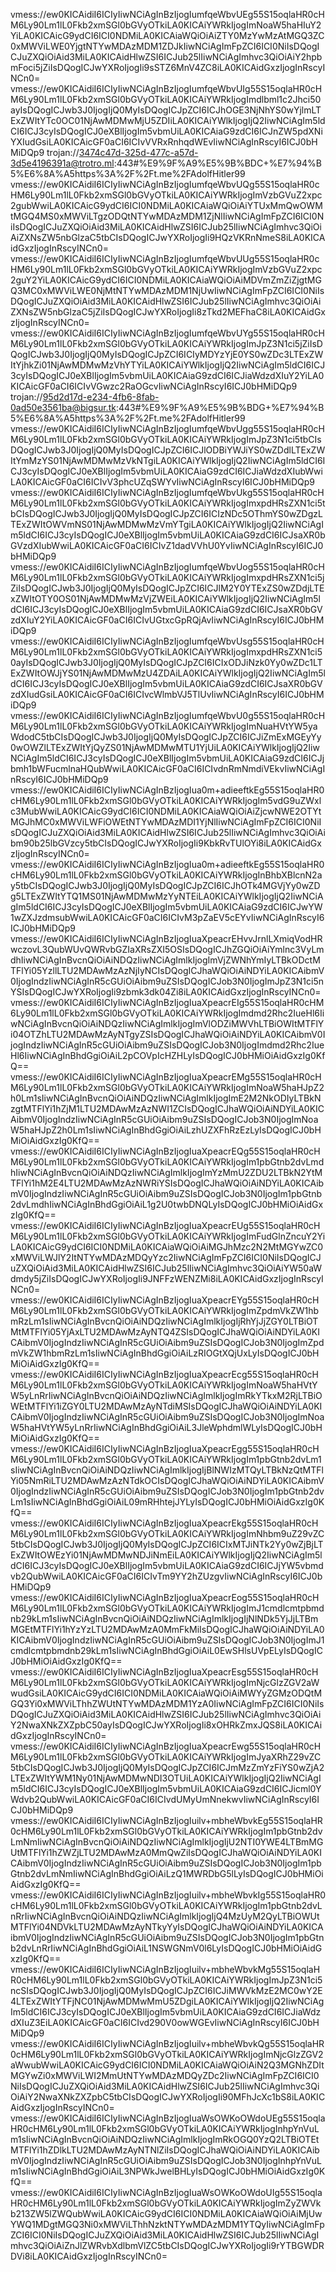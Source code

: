 vmess://ew0KICAidiI6ICIyIiwNCiAgInBzIjogIumfqeWbvUEg55S15oqlaHR0cHM6Ly90Lm1lL0Fkb2xmSGl0bGVyOTkiLA0KICAiYWRkIjogImNoaW5haHIuY2YiLA0KICAicG9ydCI6ICI0NDMiLA0KICAiaWQiOiAiZTY0MzYwMzAtMGQ3ZC0xMWViLWE0YjgtNTYwMDAzMDM1ZDJkIiwNCiAgImFpZCI6ICI0NiIsDQogICJuZXQiOiAid3MiLA0KICAidHlwZSI6ICJub25lIiwNCiAgImhvc3QiOiAiY2hpbmFoci5jZiIsDQogICJwYXRoIjogIi9sSTZ6MnV4ZC8iLA0KICAidGxzIjogInRscyINCn0=
vmess://ew0KICAidiI6ICIyIiwNCiAgInBzIjogIumfqeWbvUIg55S15oqlaHR0cHM6Ly90Lm1lL0Fkb2xmSGl0bGVyOTkiLA0KICAiYWRkIjogImdlbml1c2Jhci50ayIsDQogICJwb3J0IjogIjQ0MyIsDQogICJpZCI6ICJhOGE3NjNhYS0wYjlmLTExZWItYTc0OC01NjAwMDMwMjU5ZDIiLA0KICAiYWlkIjogIjQ2IiwNCiAgIm5ldCI6ICJ3cyIsDQogICJ0eXBlIjogIm5vbmUiLA0KICAiaG9zdCI6ICJnZW5pdXNiYXIudGsiLA0KICAicGF0aCI6ICIvVVRxRnhqdWEvIiwNCiAgInRscyI6ICJ0bHMiDQp9
trojan://3474c47d-325d-477c-a57d-3d5e4196391a@trotro.ml:443#%E9%9F%A9%E5%9B%BDC+%E7%94%B5%E6%8A%A5https%3A%2F%2Ft.me%2FAdolfHitler99
vmess://ew0KICAidiI6ICIyIiwNCiAgInBzIjogIumfqeWbvUQg55S15oqlaHR0cHM6Ly90Lm1lL0Fkb2xmSGl0bGVyOTkiLA0KICAiYWRkIjogImVzbGVuZ2xpc2gubWwiLA0KICAicG9ydCI6ICI0NDMiLA0KICAiaWQiOiAiYTUxMmQwOWMtMGQ4MS0xMWViLTgzODQtNTYwMDAzMDM1ZjNlIiwNCiAgImFpZCI6ICI0NiIsDQogICJuZXQiOiAid3MiLA0KICAidHlwZSI6ICJub25lIiwNCiAgImhvc3QiOiAiZXNsZW5nbGlzaC5tbCIsDQogICJwYXRoIjogIi9HQzVKRnNmeS8iLA0KICAidGxzIjogInRscyINCn0=
vmess://ew0KICAidiI6ICIyIiwNCiAgInBzIjogIumfqeWbvUUg55S15oqlaHR0cHM6Ly90Lm1lL0Fkb2xmSGl0bGVyOTkiLA0KICAiYWRkIjogImVzbGVuZ2xpc2guY2YiLA0KICAicG9ydCI6ICI0NDMiLA0KICAiaWQiOiAiMDVmZmZiZjgtMGQ3MC0xMWViLWE0NjMtNTYwMDAzMDM1NjUwIiwNCiAgImFpZCI6ICI0NiIsDQogICJuZXQiOiAid3MiLA0KICAidHlwZSI6ICJub25lIiwNCiAgImhvc3QiOiAiZXNsZW5nbGlzaC5jZiIsDQogICJwYXRoIjogIi8zTkd2MEFhaC8iLA0KICAidGxzIjogInRscyINCn0=
vmess://ew0KICAidiI6ICIyIiwNCiAgInBzIjogIumfqeWbvUYg55S15oqlaHR0cHM6Ly90Lm1lL0Fkb2xmSGl0bGVyOTkiLA0KICAiYWRkIjogImJpZ3N1ci5jZiIsDQogICJwb3J0IjogIjQ0MyIsDQogICJpZCI6ICIyMDYzYjE0YS0wZDc3LTExZWItYjhkZi01NjAwMDMwMzVhYTYiLA0KICAiYWlkIjogIjQ2IiwNCiAgIm5ldCI6ICJ3cyIsDQogICJ0eXBlIjogIm5vbmUiLA0KICAiaG9zdCI6ICJiaWdzdXIuY2YiLA0KICAicGF0aCI6ICIvVGwzc2RaOGcvIiwNCiAgInRscyI6ICJ0bHMiDQp9
trojan://95d2d17d-e234-4fb6-8fab-0ad50e3561ba@bigsur.tk:443#%E9%9F%A9%E5%9B%BDG+%E7%94%B5%E6%8A%A5https%3A%2F%2Ft.me%2FAdolfHitler99
vmess://ew0KICAidiI6ICIyIiwNCiAgInBzIjogIumfqeWbvUgg55S15oqlaHR0cHM6Ly90Lm1lL0Fkb2xmSGl0bGVyOTkiLA0KICAiYWRkIjogImJpZ3N1ci5tbCIsDQogICJwb3J0IjogIjQ0MyIsDQogICJpZCI6ICJlODBiYWJiYS0wZDdlLTExZWItYmMzYS01NjAwMDMwMzVkNTgiLA0KICAiYWlkIjogIjQ2IiwNCiAgIm5ldCI6ICJ3cyIsDQogICJ0eXBlIjogIm5vbmUiLA0KICAiaG9zdCI6ICJiaWdzdXIubWwiLA0KICAicGF0aCI6ICIvV3phcUZqSWYvIiwNCiAgInRscyI6ICJ0bHMiDQp9
vmess://ew0KICAidiI6ICIyIiwNCiAgInBzIjogIumfqeWbvUkg55S15oqlaHR0cHM6Ly90Lm1lL0Fkb2xmSGl0bGVyOTkiLA0KICAiYWRkIjogImxpdHRsZXN1ci5tbCIsDQogICJwb3J0IjogIjQ0MyIsDQogICJpZCI6ICIzNDc5OThmYS0wZDgzLTExZWItOWVmNS01NjAwMDMwMzVmYTgiLA0KICAiYWlkIjogIjQ2IiwNCiAgIm5ldCI6ICJ3cyIsDQogICJ0eXBlIjogIm5vbmUiLA0KICAiaG9zdCI6ICJsaXR0bGVzdXIubWwiLA0KICAicGF0aCI6ICIvZ1dadVVhU0YvIiwNCiAgInRscyI6ICJ0bHMiDQp9
vmess://ew0KICAidiI6ICIyIiwNCiAgInBzIjogIumfqeWbvUog55S15oqlaHR0cHM6Ly90Lm1lL0Fkb2xmSGl0bGVyOTkiLA0KICAiYWRkIjogImxpdHRsZXN1ci5jZiIsDQogICJwb3J0IjogIjQ0MyIsDQogICJpZCI6ICJlM2Y0YTExZS0wZDdjLTExZWItOTY0OS01NjAwMDMwMzVjZWEiLA0KICAiYWlkIjogIjQ2IiwNCiAgIm5ldCI6ICJ3cyIsDQogICJ0eXBlIjogIm5vbmUiLA0KICAiaG9zdCI6ICJsaXR0bGVzdXIuY2YiLA0KICAicGF0aCI6ICIvUGtxcGpRQjAvIiwNCiAgInRscyI6ICJ0bHMiDQp9
vmess://ew0KICAidiI6ICIyIiwNCiAgInBzIjogIumfqeWbvUsg55S15oqlaHR0cHM6Ly90Lm1lL0Fkb2xmSGl0bGVyOTkiLA0KICAiYWRkIjogImxpdHRsZXN1ci50ayIsDQogICJwb3J0IjogIjQ0MyIsDQogICJpZCI6ICIxODJiNzk0Yy0wZDc1LTExZWItOWJjYS01NjAwMDMwMzU4ZDAiLA0KICAiYWlkIjogIjQ2IiwNCiAgIm5ldCI6ICJ3cyIsDQogICJ0eXBlIjogIm5vbmUiLA0KICAiaG9zdCI6ICJsaXR0bGVzdXIudGsiLA0KICAicGF0aCI6ICIvcWlmbVJ5TlUvIiwNCiAgInRscyI6ICJ0bHMiDQp9
vmess://ew0KICAidiI6ICIyIiwNCiAgInBzIjogIumfqeWbvU0g55S15oqlaHR0cHM6Ly90Lm1lL0Fkb2xmSGl0bGVyOTkiLA0KICAiYWRkIjogImNuaHVtYW5yaWdodC5tbCIsDQogICJwb3J0IjogIjQ0MyIsDQogICJpZCI6ICJiZmExMGEyYy0wOWZlLTExZWItYjQyZS01NjAwMDMwMTU1YjUiLA0KICAiYWlkIjogIjQ2IiwNCiAgIm5ldCI6ICJ3cyIsDQogICJ0eXBlIjogIm5vbmUiLA0KICAiaG9zdCI6ICJjbmh1bWFucmlnaHQubWwiLA0KICAicGF0aCI6ICIvdnRmNmdiVEkvIiwNCiAgInRscyI6ICJ0bHMiDQp9
vmess://ew0KICAidiI6ICIyIiwNCiAgInBzIjogIua0m+adieeftkEg55S15oqlaHR0cHM6Ly90Lm1lL0Fkb2xmSGl0bGVyOTkiLA0KICAiYWRkIjogIm5vdG9uZWxlc3MubWwiLA0KICAicG9ydCI6ICI0NDMiLA0KICAiaWQiOiAiZjcwNWE2OTYtMGJhMC0xMWViLWFiOWEtNTYwMDAzMDI1YjNlIiwNCiAgImFpZCI6ICI0NiIsDQogICJuZXQiOiAid3MiLA0KICAidHlwZSI6ICJub25lIiwNCiAgImhvc3QiOiAibm90b25lbGVzcy5tbCIsDQogICJwYXRoIjogIi9KbkRvTUlOYi8iLA0KICAidGxzIjogInRscyINCn0=
vmess://ew0KICAidiI6ICIyIiwNCiAgInBzIjogIua0m+adieeftkEg55S15oqlaHR0cHM6Ly90Lm1lL0Fkb2xmSGl0bGVyOTkiLA0KICAiYWRkIjogInBhbXBlcnN2ay5tbCIsDQogICJwb3J0IjogIjQ0MyIsDQogICJpZCI6ICJhOTk4MGVjYy0wZDg5LTExZWItYTQ1MS01NjAwMDMwMzYyNTEiLA0KICAiYWlkIjogIjQ2IiwNCiAgIm5ldCI6ICJ3cyIsDQogICJ0eXBlIjogIm5vbmUiLA0KICAiaG9zdCI6ICJwYW1wZXJzdmsubWwiLA0KICAicGF0aCI6ICIvM3pZaEV5cEYvIiwNCiAgInRscyI6ICJ0bHMiDQp9
vmess://ew0KICAidiI6ICIyIiwNCiAgInBzIjogIuaXpeacrEHvvJrnlLXmiqVodHRwczovL3QubWUvQWRvbGZIaXRsZXI5OSIsDQogICJhZGQiOiAiYmlnc3VyLmdhIiwNCiAgInBvcnQiOiAiNDQzIiwNCiAgImlkIjogImVjZWNhYmIyLTBkODctMTFlYi05YzllLTU2MDAwMzAzNjIyNCIsDQogICJhaWQiOiAiNDYiLA0KICAibmV0IjogIndzIiwNCiAgInR5cGUiOiAibm9uZSIsDQogICJob3N0IjogImJpZ3N1ci5nYSIsDQogICJwYXRoIjogIi9zbmk3dk04Zi8iLA0KICAidGxzIjogInRscyINCn0=
vmess://ew0KICAidiI6ICIyIiwNCiAgInBzIjogIuaXpeacrEIg55S15oqlaHR0cHM6Ly90Lm1lL0Fkb2xmSGl0bGVyOTkiLA0KICAiYWRkIjogImdmd2Rhc2IueHl6IiwNCiAgInBvcnQiOiAiNDQzIiwNCiAgImlkIjogImVlODZiMWVhLTBiOWItMTFlYi04OTZhLTU2MDAwMzAyNTgyZSIsDQogICJhaWQiOiAiNDYiLA0KICAibmV0IjogIndzIiwNCiAgInR5cGUiOiAibm9uZSIsDQogICJob3N0IjogImdmd2Rhc2IueHl6IiwNCiAgInBhdGgiOiAiL2pCOVpIcHZHLyIsDQogICJ0bHMiOiAidGxzIg0KfQ==
vmess://ew0KICAidiI6ICIyIiwNCiAgInBzIjogIuaXpeacrEMg55S15oqlaHR0cHM6Ly90Lm1lL0Fkb2xmSGl0bGVyOTkiLA0KICAiYWRkIjogImNoaW5haHJpZ2h0Lm1sIiwNCiAgInBvcnQiOiAiNDQzIiwNCiAgImlkIjogImE2M2NkODIyLTBkNzgtMTFlYi1hZjM1LTU2MDAwMzAzNWI1ZCIsDQogICJhaWQiOiAiNDYiLA0KICAibmV0IjogIndzIiwNCiAgInR5cGUiOiAibm9uZSIsDQogICJob3N0IjogImNoaW5haHJpZ2h0Lm1sIiwNCiAgInBhdGgiOiAiLzhUZXFhRzEzLyIsDQogICJ0bHMiOiAidGxzIg0KfQ==
vmess://ew0KICAidiI6ICIyIiwNCiAgInBzIjogIuaXpeacrEQg55S15oqlaHR0cHM6Ly90Lm1lL0Fkb2xmSGl0bGVyOTkiLA0KICAiYWRkIjogIm1pbGtnb2dvLmdhIiwNCiAgInBvcnQiOiAiNDQzIiwNCiAgImlkIjogImYzMmU2ZDU2LTBkN2YtMTFlYi1hM2E4LTU2MDAwMzAzNWRiYSIsDQogICJhaWQiOiAiNDYiLA0KICAibmV0IjogIndzIiwNCiAgInR5cGUiOiAibm9uZSIsDQogICJob3N0IjogIm1pbGtnb2dvLmdhIiwNCiAgInBhdGgiOiAiL1g2U0twbDNQLyIsDQogICJ0bHMiOiAidGxzIg0KfQ==
vmess://ew0KICAidiI6ICIyIiwNCiAgInBzIjogIuaXpeacrEUg55S15oqlaHR0cHM6Ly90Lm1lL0Fkb2xmSGl0bGVyOTkiLA0KICAiYWRkIjogImFudGlnZncuY2YiLA0KICAicG9ydCI6ICI0NDMiLA0KICAiaWQiOiAiMGJhMzc2N2MtMGYwZC0xMWViLWJlY2ItNTYwMDAzMDQyYzc2IiwNCiAgImFpZCI6ICI0NiIsDQogICJuZXQiOiAid3MiLA0KICAidHlwZSI6ICJub25lIiwNCiAgImhvc3QiOiAiYW50aWdmdy5jZiIsDQogICJwYXRoIjogIi9JNFFzWENZMi8iLA0KICAidGxzIjogInRscyINCn0=
vmess://ew0KICAidiI6ICIyIiwNCiAgInBzIjogIuaXpeacrEYg55S15oqlaHR0cHM6Ly90Lm1lL0Fkb2xmSGl0bGVyOTkiLA0KICAiYWRkIjogImZpdmVkZW1hbmRzLm1sIiwNCiAgInBvcnQiOiAiNDQzIiwNCiAgImlkIjogIjRhYjJjZGY0LTBiOTMtMTFlYi05YjAxLTU2MDAwMzAyNTQ4ZSIsDQogICJhaWQiOiAiNDYiLA0KICAibmV0IjogIndzIiwNCiAgInR5cGUiOiAibm9uZSIsDQogICJob3N0IjogImZpdmVkZW1hbmRzLm1sIiwNCiAgInBhdGgiOiAiLzRIOGtXQjUxLyIsDQogICJ0bHMiOiAidGxzIg0KfQ==
vmess://ew0KICAidiI6ICIyIiwNCiAgInBzIjogIuaXpeacrEcg55S15oqlaHR0cHM6Ly90Lm1lL0Fkb2xmSGl0bGVyOTkiLA0KICAiYWRkIjogImNoaW5haHVtYW5yLnRrIiwNCiAgInBvcnQiOiAiNDQzIiwNCiAgImlkIjogImRkYTkxM2RjLTBiOWEtMTFlYi1iZGY0LTU2MDAwMzAyNTdiMSIsDQogICJhaWQiOiAiNDYiLA0KICAibmV0IjogIndzIiwNCiAgInR5cGUiOiAibm9uZSIsDQogICJob3N0IjogImNoaW5haHVtYW5yLnRrIiwNCiAgInBhdGgiOiAiL3JleWphdmlWLyIsDQogICJ0bHMiOiAidGxzIg0KfQ==
vmess://ew0KICAidiI6ICIyIiwNCiAgInBzIjogIuaXpeacrEgg55S15oqlaHR0cHM6Ly90Lm1lL0Fkb2xmSGl0bGVyOTkiLA0KICAiYWRkIjogIm1pbGtnb2dvLm1sIiwNCiAgInBvcnQiOiAiNDQzIiwNCiAgImlkIjogIjBlNWIzMTQyLTBkNzQtMTFlYi05NmRiLTU2MDAwMzAzNTdkOCIsDQogICJhaWQiOiAiNDYiLA0KICAibmV0IjogIndzIiwNCiAgInR5cGUiOiAibm9uZSIsDQogICJob3N0IjogIm1pbGtnb2dvLm1sIiwNCiAgInBhdGgiOiAiL09mRHhtejJYLyIsDQogICJ0bHMiOiAidGxzIg0KfQ==
vmess://ew0KICAidiI6ICIyIiwNCiAgInBzIjogIuaXpeacrEkg55S15oqlaHR0cHM6Ly90Lm1lL0Fkb2xmSGl0bGVyOTkiLA0KICAiYWRkIjogImNhbm9uZ29vZC5tbCIsDQogICJwb3J0IjogIjQ0MyIsDQogICJpZCI6ICIxMTJiNTk2Yy0wZjBjLTExZWItOWEzYi01NjAwMDMwNDJiNmEiLA0KICAiYWlkIjogIjQ2IiwNCiAgIm5ldCI6ICJ3cyIsDQogICJ0eXBlIjogIm5vbmUiLA0KICAiaG9zdCI6ICJjYW5vbmdvb2QubWwiLA0KICAicGF0aCI6ICIvTm9YY2hZUzgvIiwNCiAgInRscyI6ICJ0bHMiDQp9
vmess://ew0KICAidiI6ICIyIiwNCiAgInBzIjogIuaXpeacrEog55S15oqlaHR0cHM6Ly90Lm1lL0Fkb2xmSGl0bGVyOTkiLA0KICAiYWRkIjogImJ1cmdlcmtpbmdnb29kLm1sIiwNCiAgInBvcnQiOiAiNDQzIiwNCiAgImlkIjogIjNlNDk5YjJjLTBmMGEtMTFlYi1hYzYzLTU2MDAwMzA0MmFkMiIsDQogICJhaWQiOiAiNDYiLA0KICAibmV0IjogIndzIiwNCiAgInR5cGUiOiAibm9uZSIsDQogICJob3N0IjogImJ1cmdlcmtpbmdnb29kLm1sIiwNCiAgInBhdGgiOiAiL0EwSHlsUVpELyIsDQogICJ0bHMiOiAidGxzIg0KfQ==
vmess://ew0KICAidiI6ICIyIiwNCiAgInBzIjogIuaXpeacrEsg55S15oqlaHR0cHM6Ly90Lm1lL0Fkb2xmSGl0bGVyOTkiLA0KICAiYWRkIjogImNjcGlzZGV2aWwudGsiLA0KICAicG9ydCI6ICI0NDMiLA0KICAiaWQiOiAiMWYyZGMzODQtMGQ3Yi0xMWViLThhZWUtNTYwMDAzMDM1YzA0IiwNCiAgImFpZCI6ICI0NiIsDQogICJuZXQiOiAid3MiLA0KICAidHlwZSI6ICJub25lIiwNCiAgImhvc3QiOiAiY2NwaXNkZXZpbC50ayIsDQogICJwYXRoIjogIi8xOHRkZmxJQS8iLA0KICAidGxzIjogInRscyINCn0=
vmess://ew0KICAidiI6ICIyIiwNCiAgInBzIjogIuaXpeacrEwg55S15oqlaHR0cHM6Ly90Lm1lL0Fkb2xmSGl0bGVyOTkiLA0KICAiYWRkIjogImJyaXRhZ29vZC5tbCIsDQogICJwb3J0IjogIjQ0MyIsDQogICJpZCI6ICJmMzZmYzFiYS0wZjA2LTExZWItYWM1Ny01NjAwMDMwNDI3OTUiLA0KICAiYWlkIjogIjQ2IiwNCiAgIm5ldCI6ICJ3cyIsDQogICJ0eXBlIjogIm5vbmUiLA0KICAiaG9zdCI6ICJicml0YWdvb2QubWwiLA0KICAicGF0aCI6ICIvdUMyUmNnekwvIiwNCiAgInRscyI6ICJ0bHMiDQp9
vmess://ew0KICAidiI6ICIyIiwNCiAgInBzIjogIuilv+mbheWbvkEg55S15oqlaHR0cHM6Ly90Lm1lL0Fkb2xmSGl0bGVyOTkiLA0KICAiYWRkIjogIm1pbGtnb2dvLmNmIiwNCiAgInBvcnQiOiAiNDQzIiwNCiAgImlkIjogIjU2NTI0YWE4LTBmMGUtMTFlYi1hZWZjLTU2MDAwMzA0MmQwZiIsDQogICJhaWQiOiAiNDYiLA0KICAibmV0IjogIndzIiwNCiAgInR5cGUiOiAibm9uZSIsDQogICJob3N0IjogIm1pbGtnb2dvLmNmIiwNCiAgInBhdGgiOiAiLzQ1MWRDbG5lLyIsDQogICJ0bHMiOiAidGxzIg0KfQ==
vmess://ew0KICAidiI6ICIyIiwNCiAgInBzIjogIuilv+mbheWbvkIg55S15oqlaHR0cHM6Ly90Lm1lL0Fkb2xmSGl0bGVyOTkiLA0KICAiYWRkIjogIm1pbGtnb2dvLnRrIiwNCiAgInBvcnQiOiAiNDQzIiwNCiAgImlkIjogIjQ4MzUyM2QyLTBiOWUtMTFlYi04NDVkLTU2MDAwMzAyNTkyYyIsDQogICJhaWQiOiAiNDYiLA0KICAibmV0IjogIndzIiwNCiAgInR5cGUiOiAibm9uZSIsDQogICJob3N0IjogIm1pbGtnb2dvLnRrIiwNCiAgInBhdGgiOiAiL1NSWGNmV0l6LyIsDQogICJ0bHMiOiAidGxzIg0KfQ==
vmess://ew0KICAidiI6ICIyIiwNCiAgInBzIjogIuilv+mbheWbvkMg55S15oqlaHR0cHM6Ly90Lm1lL0Fkb2xmSGl0bGVyOTkiLA0KICAiYWRkIjogImJpZ3N1ci5ncSIsDQogICJwb3J0IjogIjQ0MyIsDQogICJpZCI6ICJiMWVkMzE2MC0wY2E4LTExZWItYTFjNC01NjAwMDMwMmU5ZDgiLA0KICAiYWlkIjogIjQ2IiwNCiAgIm5ldCI6ICJ3cyIsDQogICJ0eXBlIjogIm5vbmUiLA0KICAiaG9zdCI6ICJiaWdzdXIuZ3EiLA0KICAicGF0aCI6ICIvd290V0owWGEvIiwNCiAgInRscyI6ICJ0bHMiDQp9
vmess://ew0KICAidiI6ICIyIiwNCiAgInBzIjogIuilv+mbheWbvkQg55S15oqlaHR0cHM6Ly90Lm1lL0Fkb2xmSGl0bGVyOTkiLA0KICAiYWRkIjogImNjcGlzZGV2aWwubWwiLA0KICAicG9ydCI6ICI0NDMiLA0KICAiaWQiOiAiN2Q3MGNhZDItMGYwZi0xMWViLWI2MmUtNTYwMDAzMDQyZDc2IiwNCiAgImFpZCI6ICI0NiIsDQogICJuZXQiOiAid3MiLA0KICAidHlwZSI6ICJub25lIiwNCiAgImhvc3QiOiAiY2NwaXNkZXZpbC5tbCIsDQogICJwYXRoIjogIi90MFhJcXc1bS8iLA0KICAidGxzIjogInRscyINCn0=
vmess://ew0KICAidiI6ICIyIiwNCiAgInBzIjogIuaWsOWKoOWdoUEg55S15oqlaHR0cHM6Ly90Lm1lL0Fkb2xmSGl0bGVyOTkiLA0KICAiYWRkIjogInhpYnVuLm1sIiwNCiAgInBvcnQiOiAiNDQzIiwNCiAgImlkIjogImRkOGQ0YzQ2LTBiOTEtMTFlYi1hZDlkLTU2MDAwMzAyNTNlZiIsDQogICJhaWQiOiAiNDYiLA0KICAibmV0IjogIndzIiwNCiAgInR5cGUiOiAibm9uZSIsDQogICJob3N0IjogInhpYnVuLm1sIiwNCiAgInBhdGgiOiAiL3NPWkJwelBHLyIsDQogICJ0bHMiOiAidGxzIg0KfQ==
vmess://ew0KICAidiI6ICIyIiwNCiAgInBzIjogIuaWsOWKoOWdoUIg55S15oqlaHR0cHM6Ly90Lm1lL0Fkb2xmSGl0bGVyOTkiLA0KICAiYWRkIjogImZyZWVkb213ZW5lZWQubWwiLA0KICAicG9ydCI6ICI0NDMiLA0KICAiaWQiOiAiMjUwYWQ1MDgtMGQ3Ni0xMWViLThhNzktNTYwMDAzMDM1YTQyIiwNCiAgImFpZCI6ICI0NiIsDQogICJuZXQiOiAid3MiLA0KICAidHlwZSI6ICJub25lIiwNCiAgImhvc3QiOiAiZnJlZWRvbXdlbmVlZC5tbCIsDQogICJwYXRoIjogIi9rYTBGWDRDVi8iLA0KICAidGxzIjogInRscyINCn0=
